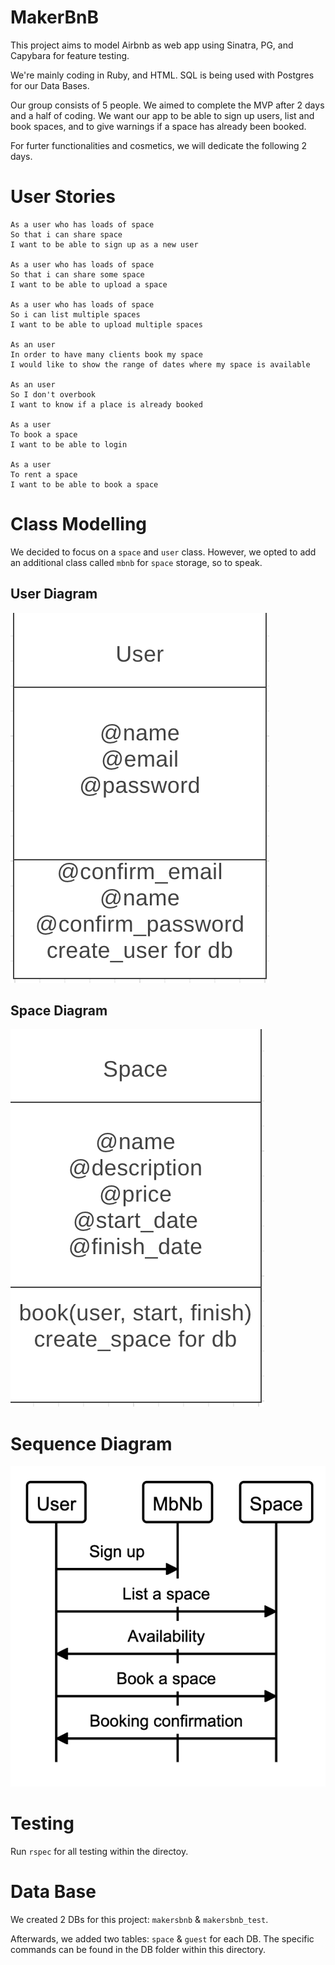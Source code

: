 # MakerBnB

This project aims to model Airbnb as web app using Sinatra, PG, and Capybara for feature testing.

We're mainly coding in Ruby, and HTML. SQL is being used with Postgres for our Data Bases.

Our group consists of 5 people. We aimed to complete the MVP after 2 days and a half of coding. We want our app to be able to sign up users,
list and book spaces, and to give warnings if a space has already been booked.

For furter functionalities and cosmetics, we will dedicate the following 2 days.

# User Stories

```
As a user who has loads of space
So that i can share space
I want to be able to sign up as a new user

As a user who has loads of space
So that i can share some space
I want to be able to upload a space

As a user who has loads of space
So i can list multiple spaces
I want to be able to upload multiple spaces

As an user
In order to have many clients book my space
I would like to show the range of dates where my space is available

As an user
So I don't overbook
I want to know if a place is already booked

As a user
To book a space
I want to be able to login

As a user
To rent a space
I want to be able to book a space

```

# Class Modelling

We decided to focus on a `space` and `user` class. However, we opted to add an additional class called `mbnb` for `space` storage, so to speak.

## User Diagram

![User Diagram](https://raw.githubusercontent.com/frank-mck/MakerBnB/main/img/User.png)

## Space Diagram

![Space Diagram](https://raw.githubusercontent.com/frank-mck/MakerBnB/main/img/Space.png)

# Sequence Diagram

![Sequence Diagram](https://raw.githubusercontent.com/frank-mck/MakerBnB/main/img/Sequence.png)

# Testing

Run `rspec` for all testing within the directoy.

# Data Base

We created 2 DBs for this project: `makersbnb` & `makersbnb_test`.

Afterwards, we added two tables: `space` & `guest` for each DB. The specific commands can be found in the DB folder within this directory.
